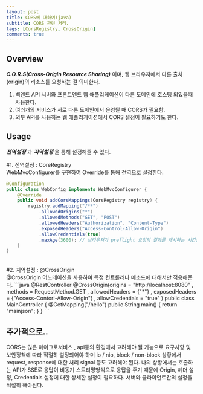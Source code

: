 ```yaml
---
layout: post
title: CORS에 대하여(java)
subtitle: CORS 관련 처리.
tags: [CorsRegistry, CrossOrigin]
comments: true
---
```


## Overview
***C.O.R.S(Cross-Origin Resource Sharing)*** 이며, 웹 브라우저에서 다른 출처(origin)의 리소스를 요청하는 걸 의미한다.

1. 백엔드 API 서버와 프론트엔드 웹 애플리케이션이 다른 도메인에 호스팅 되있을때 사용한다.
2. 여러개의 서비스가 서로 다른 도메인에서 운영될 때 CORS가 필요함.
3. 외부 API를 사용하는 웹 애플리케이션에서 CORS 설정이 필요하기도 한다.


## Usage
***전역설정*** 과 ***지역설정*** 을 통해 설정해줄 수 있다.

#1. 전역설정 : CoreRegistry<br>
WebMvcConfigurer를 구현하여 Override를 통해 전역으로 설정한다.
```java
@Configuration
public class WebConfig implements WebMvcConfigurer {
    @Override
    public void addCorsMappings(CorsRegistry registry) {
        registry.addMapping("/**")
            .allowedOrigins("*")
            .allowedMethods("GET", "POST")
            .allowedHeaders("Authorization", "Content-Type")
            .exposedHeaders("Access-Control-Allow-Origin")
            .allowCredentials(true)
            .maxAge(3600); // 브라우저가 preflight 요청의 결과를 캐시하는 시간을 초 단위로 지정한다.
    }
}
```

<br/>
#2. 지역설정 : @CrossOrigin<br>
@CrossOrigin 어노테이션을 사용하여 특정 컨트롤러나 메소드에 대해서만 적용해준다.
```java
@RestController
@CrossOrigin(origins = "http://localhost:8080"
            , methods = RequestMethod.GET
            , allowedHeaders = {"*"}
            , exposedHeaders = {"Access-Contorl-Allow-Origin"}
            , allowCredentials = "true"
)
public class MainController {
    @GetMapping("/hello")
    public String main() {
        return "mainjson";
    }
}
```

<br>

## 추가적으로..
CORS는 많은 마이크로서비스 , api등의 환경에서 고려해야 될 기능으로 요구사항 및 보안정책에 따라 적절히 설정되어야 하며 io / nio, block / non-block 상황에서 request, response에 대한 처리 signal 등도 고려해야 된다.
나의 상황에서는 호출하는 API가 SSE로 응답이 비동기 스트리밍형식으로 응답을 주기 때문에 Origin, 헤더 설정, Credentials 설정에 대한 상세한 설정이 필요하다. 서버와 클라이언트간의 설정을 적절히 해야된다.